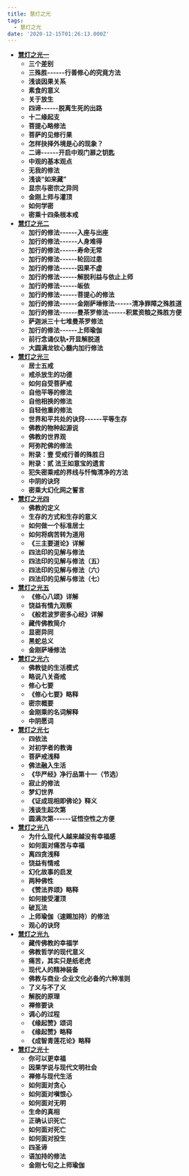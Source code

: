 ```yaml
---
title: 慧灯之光
tags:
  - 慧灯之光
date: '2020-12-15T01:26:13.000Z'
---
```

- **[慧灯之光一](1)**
  - **三个差别**
  - **三殊胜------行善修心的究竟方法**
  - **浅谈因果关系**
  - **素食的意义**
  - **关于放生**
  - **四谛------脱离生死的出路**
  - **十二缘起支**
  - **菩提心略修法**
  - **菩萨的见修行果**
  - **怎样抉择外境是心的现象？**
  - **二谛------开启中观门扉之钥匙**
  - **中观的基本观点**
  - **无我的修法**
  - **浅谈“如来藏”**
  - **显宗与密宗之异同**
  - **金刚上师与灌顶**
  - **如何学密**
  - **密乘十四条根本戒**
- **[慧灯之光二](2)**
  - **加行的修法------入座与出座**
  - **加行的修法------人身难得**
  - **加行的修法------寿命无常**
  - **加行的修法------轮回过患**
  - **加行的修法------因果不虚**
  - **加行的修法------解脱利益与依止上师**
  - **加行的修法------皈依**
  - **加行的修法------菩提心的修法**
  - **加行的修法------金刚萨埵修法------清净罪障之殊胜道**
  - **加行的修法------曼茶罗修法------积累资粮之殊胜方便**
  - **萨迦派三十七堆曼茶罗修法**
  - **加行的修法------上师瑜伽**
  - **前行念诵仪轨•开显解脱道**
  - **大圆满龙钦心髓内加行修法**
- **[慧灯之光三](3)**
  - **居士五戒**
  - **戒杀放生的功德**
  - **如何自受菩萨戒**
  - **自他平等的修法**
  - **自他相换的修法**
  - **自轻他重的修法**
  - **世界和平共处的诀窍------平等生存**
  - **佛教的物种起源说**
  - **佛教的世界观**
  - **阿弥陀佛的修法**
  - **附录：壹 受戒行善的殊胜日**
  - **附录：贰 法王如意宝的遗言**
  - **犯失密乘戒的界线与忏悔清净的方法**
  - **中阴的诀窍**
  - **密乘大幻化网之誓言**
- **[慧灯之光四](4)**
  - **佛教的定义**
  - **生存的方式和生存的意义**
  - **如何做一个标准居士**
  - **如何将病苦转为道用**
  - **《三主要道论》详解**
  - **四法印的见解与修法**
  - **四法印的见解与修法（五）**
  - **四法印的见解与修法（六）**
  - **四法印的见解与修法（七）**
- **[慧灯之光五](5)**
  - **《修心八颂》详解**
  - **饶益有情九观察**
  - **《般若波罗密多心经》详解**
  - **藏传佛教简介**
  - **显密异同**
  - **黑蛇总义**
  - **金刚萨埵修法**
- **[慧灯之光六](6)**
  - **佛教徒的生活模式**
  - **略说八关斋戒**
  - **修心七要**
  - **《修心七要》略释**
  - **密宗概要**
  - **金刚乘的名词解释**
  - **中阴愿词**
- **[慧灯之光七](7)**
  - **四依法**
  - **对初学者的教诲**
  - **菩萨戒浅释**
  - **佛法融入生活**
  - **《华严经》净行品第十一（节选）**
  - **寂止的修法**
  - **梦幻世界**
  - **《证成现相即佛论》释义**
  - **浅谈生起次第**
  - **圆满次第------证悟空性之方便**
- **[慧灯之光八](8)**
  - **为什么现代人越来越没有幸福感**
  - **如何面对痛苦与幸福**
  - **离四贪浅释**
  - **饶益有情戒**
  - **幻化故事的启发**
  - **两种佛性**
  - **《赞法界颂》略释**
  - **如何接受灌顶**
  - **破瓦法**
  - **上师瑜伽（速赐加持）的修法**
  - **观心的诀窍**
- **[慧灯之光九](9)**
  - **藏传佛教的幸福学**
  - **佛教哲学的现代意义**
  - **痛苦，其实只是纸老虎**
  - **现代人的精神装备**
  - **佛教与商业·企业文化必备的六种准则**
  - **了义与不了义**
  - **解脱的原理**
  - **禅修要诀**
  - **调心的过程**
  - **《缘起赞》颂词**
  - **《缘起赞》略释**
  - **《成智青莲花论》略释**
- **[慧灯之光十](10)**
  - **你可以更幸福**
  - **因果学说与现代文明社会**
  - **禅修与现代生活**
  - **如何面对贪心**
  - **如何面对嗔恨心**
  - **如何面对无明**
  - **生命的真相**
  - **正确认识死亡**
  - **如何面对死亡**
  - **如何面对投生**
  - **四圣谛**
  - **语加持的修法**
  - **金刚七句之上师瑜伽**
